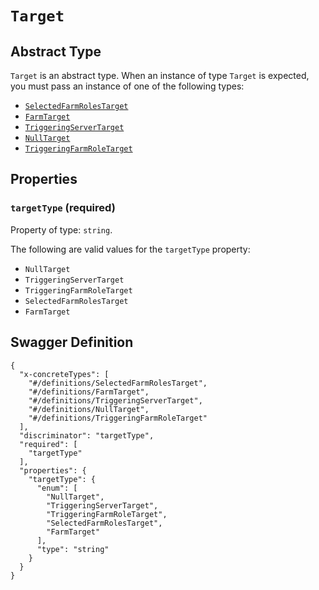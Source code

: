 # `Target` #




## Abstract Type ##

`Target` is an abstract type. When an instance of type `Target` is expected, you must pass an instance of
one of the following types:

  + [`SelectedFarmRolesTarget`](./../definitions/SelectedFarmRolesTarget.mkd)
  + [`FarmTarget`](./../definitions/FarmTarget.mkd)
  + [`TriggeringServerTarget`](./../definitions/TriggeringServerTarget.mkd)
  + [`NullTarget`](./../definitions/NullTarget.mkd)
  + [`TriggeringFarmRoleTarget`](./../definitions/TriggeringFarmRoleTarget.mkd)




## Properties ##

### `targetType` (required) ###




Property of type: `string`.

 

The following are valid values for the `targetType` property:

  + `NullTarget`
  + `TriggeringServerTarget`
  + `TriggeringFarmRoleTarget`
  + `SelectedFarmRolesTarget`
  + `FarmTarget`






## Swagger Definition ##

    {
      "x-concreteTypes": [
        "#/definitions/SelectedFarmRolesTarget", 
        "#/definitions/FarmTarget", 
        "#/definitions/TriggeringServerTarget", 
        "#/definitions/NullTarget", 
        "#/definitions/TriggeringFarmRoleTarget"
      ], 
      "discriminator": "targetType", 
      "required": [
        "targetType"
      ], 
      "properties": {
        "targetType": {
          "enum": [
            "NullTarget", 
            "TriggeringServerTarget", 
            "TriggeringFarmRoleTarget", 
            "SelectedFarmRolesTarget", 
            "FarmTarget"
          ], 
          "type": "string"
        }
      }
    }
